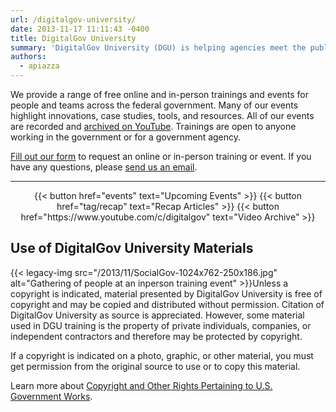 ```yaml
---
url: /digitalgov-university/
date: 2013-11-17 11:11:43 -0400
title: DigitalGov University
summary: 'DigitalGov University (DGU) is helping agencies meet the public&rsquo;s 21st century digital expectations by providing a platform for federal agencies to share innovations, offer case-studies, host summits and workshops and connect with each other.'
authors:
  - apiazza
---
```


We provide a range of free online and in-person trainings and events for people and teams across the federal government. Many of our events highlight innovations, case studies, tools, and resources. All of our events are recorded and [archived on YouTube](https://www.youtube.com/c/digitalgov). Trainings are open to anyone working in the government or for a government agency.

[Fill out our form](https://docs.google.com/a/gsa.gov/forms/d/e/1FAIpQLSdiVKVO9g9PVKdifYwJ76O8zUxg7YTycNodDxN4FnbHiG9Drw/viewform) to request an online or in-person training or event. If you have any questions, please [send us an email](mailto:DigitalGovU@gsa.gov).

<hr style="border: none" />

<p style="text-align: center">
  {{< button href="events" text="Upcoming Events" >}}
  {{< button href="tag/recap" text="Recap Articles" >}}
  {{< button href="https://www.youtube.com/c/digitalgov" text="Video Archive" >}}
</p>

## Use of DigitalGov University Materials

{{< legacy-img src="/2013/11/SocialGov-1024x762-250x186.jpg" alt="Gathering of people at an inperson training event" >}}Unless a copyright is indicated, material presented by DigitalGov University is free of copyright and may be copied and distributed without permission. Citation of DigitalGov University as source is appreciated. However, some material used in DGU training is the property of private individuals, companies, or independent contractors and therefore may be protected by copyright.

If a copyright is indicated on a photo, graphic, or other material, you must get permission from the original source to use or to copy this material.

Learn more about [Copyright and Other Rights Pertaining to U.S. Government Works](http://www.usa.gov/copyright.shtml).
